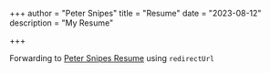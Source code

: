 +++
author = "Peter Snipes"
title = "Resume"
date = "2023-08-12"
description = "My Resume"

+++

Forwarding to [Peter Snipes Resume](/Resume_2023.jpg) using `redirectUrl`
